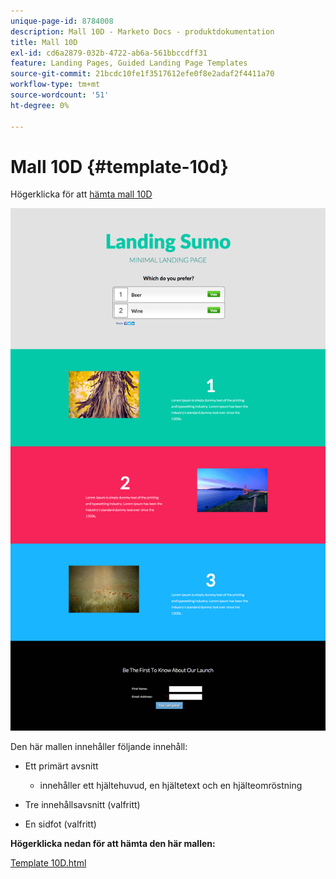 ```yaml
---
unique-page-id: 8784008
description: Mall 10D - Marketo Docs - produktdokumentation
title: Mall 10D
exl-id: cd6a2879-032b-4722-ab6a-561bbccdff31
feature: Landing Pages, Guided Landing Page Templates
source-git-commit: 21bcdc10fe1f3517612efe0f8e2adaf2f4411a70
workflow-type: tm+mt
source-wordcount: '51'
ht-degree: 0%

---
```


# Mall 10D {#template-10d}

Högerklicka för att [hämta mall 10D](https://experienceleague.adobe.com/landing/marketo/lp-templates/template-10d.html)

![](assets/image2015-7-27-11-3a3-3a12.png)

Den här mallen innehåller följande innehåll:

* Ett primärt avsnitt

   * innehåller ett hjältehuvud, en hjältetext och en hjälteomröstning

* Tre innehållsavsnitt (valfritt)
* En sidfot (valfritt)

**Högerklicka nedan för att hämta den här mallen:**

[Template 10D.html](https://experienceleague.adobe.com/landing/marketo/lp-templates/template-10d.html)
